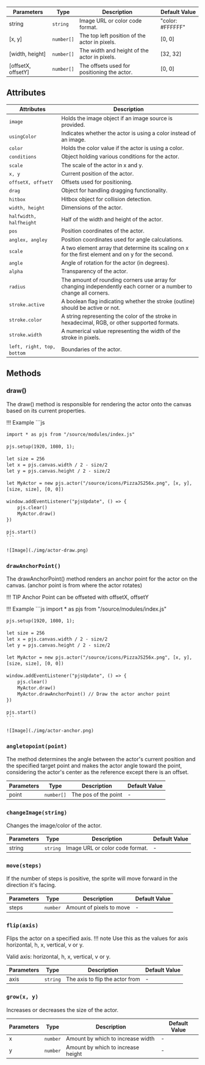 
| Parameters          | Type      | Description                                       | Default Value  |
|---------------------|-----------|---------------------------------------------------|----------------|
| string              | `string`  | Image URL or color code format.                   | "color: #FFFFFF"   |
| [x, y]              | `number[]`| The top left position of the actor in pixels.     | [0, 0]         |
| [width, height]     | `number[]`| The width and height of the actor in pixels.      | [32, 32]       |
| [offsetX, offsetY]  | `number[]`| The offsets used for positioning the actor.       | [0, 0]         |

## Attributes

| Attributes                | Description                                                       |
|---------------------------|-------------------------------------------------------------------|
| `image`                   | Holds the image object if an image source is provided.            |
| `usingColor`              | Indicates whether the actor is using a color instead of an image. |
| `color`                   | Holds the color value if the actor is using a color.              |
| `conditions`              | Object holding various conditions for the actor.                  |
| `scale`                   | The scale of the actor in x and y.                                |
| `x, y`                    | Current position of the actor.                                    |
| `offsetX, offsetY`        | Offsets used for positioning.                                     |
| `drag`                    | Object for handling dragging functionality.                       |
| `hitbox`                  | Hitbox object for collision detection.                            |
| `width, height`           | Dimensions of the actor.                                          |
| `halfwidth, halfheight`   | Half of the width and height of the actor.                        |
| `pos`                     | Position coordinates of the actor.                                |
| `anglex, angley`          | Position coordinates used for angle calculations.                 |
| `scale`          | A two element array that determine its scaling on x for the first element and on y for the second.               |
| `angle`                   | Angle of rotation for the actor (in degrees).                     |
| `alpha`                   | Transparency of the actor.                                        |
| `radius`                  | The amount of rounding corners use array for changing independently each corner or a number to change all corners.                    |
| `stroke.active`           | A boolean flag indicating whether the stroke (outline) should be active or not.  |
| `stroke.color`           |  A string representing the color of the stroke in hexadecimal, RGB, or other supported formats.  |
| `stroke.width`           |  A numerical value representing the width of the stroke in pixels.  |
|`left, right, top, bottom` | Boundaries of the actor.                                          |

## Methods

### draw()

The draw() method is responsible for rendering the actor onto the canvas based on its current properties.

!!! Example
    ```js

    import * as pjs from "/source/modules/index.js"

    pjs.setup(1920, 1080, 1);

    let size = 256
    let x = pjs.canvas.width / 2 - size/2
    let y = pjs.canvas.height / 2 - size/2

    let MyActor = new pjs.actor("/source/icons/PizzaJS256x.png", [x, y], [size, size], [0, 0])

    window.addEventListener("pjsUpdate", () => {
        pjs.clear()
        MyActor.draw() 
    })

    pjs.start()
    ```

    ![Image](./img/actor-draw.png)

### `drawAnchorPoint()`

The drawAnchorPoint() method renders an anchor point for the actor on the canvas. (anchor point is from where the actor rotates)

!!! TIP
    Anchor Point can be offseted with offsetX, offsetY

!!! Example
    ```js
    import * as pjs from "/source/modules/index.js"

    pjs.setup(1920, 1080, 1);

    let size = 256
    let x = pjs.canvas.width / 2 - size/2
    let y = pjs.canvas.height / 2 - size/2

    let MyActor = new pjs.actor("/source/icons/PizzaJS256x.png", [x, y], [size, size], [0, 0])

    window.addEventListener("pjsUpdate", () => {
        pjs.clear()
        MyActor.draw()
        MyActor.drawAnchorPoint() // Draw the actor anchor point
    })

    pjs.start()
    ```

    ![Image](./img/actor-anchor.png)

### `angletopoint(point)`

The method determines the angle between the actor's current position and the specified target point and makes the actor angle toward the point, considering the actor's center as the reference except there is an offset.

| Parameters          | Type      | Description                                       | Default Value  |
|---------------------|-----------|---------------------------------------------------|----------------|
| point               | `number[]`| The pos of the point                              | -              |

### `changeImage(string)`

Changes the image/color of the actor.

| Parameters          | Type      | Description                                       | Default Value  |
|---------------------|-----------|---------------------------------------------------|----------------|
| string              | `string`  | Image URL or color code format.                   | -              |

### `move(steps)`

If the number of steps is positive, the sprite will move forward in the direction it's facing.

| Parameters          | Type      | Description                                       | Default Value  |
|---------------------|-----------|---------------------------------------------------|----------------|
| steps               | `number`  | Amount of pixels to move                          | -              |

### `flip(axis)`

Flips the actor on a specified axis.
!!! note
    Use this as the values for axis horizontal, h, x, vertical, v or y.

Valid axis: horizontal, h, x, vertical, v or y.

| Parameters          | Type      | Description                                       | Default Value  |
|---------------------|-----------|---------------------------------------------------|----------------|
| axis               | `string`| The axis to flip the actor from                              | -              |


### `grow(x, y)`

Increases or decreases the size of the actor.

| Parameters          | Type      | Description                                       | Default Value  |
|---------------------|-----------|---------------------------------------------------|----------------|
| x                   | `number`  | Amount by which to increase width                 | -              |
| y                   | `number`  | Amount by which to increase height                | -              |
